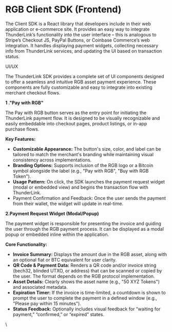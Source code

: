 # RGB Client SDK (Frontend)

The Client SDK is a React library that developers include in their web application or e-commerce site. It provides an easy way to integrate ThunderLink’s functionality into the user interface – this is analogous to Stripe’s Checkout JS, PayPal Buttons, or Coinbase Commerce’s web integration. It handles displaying payment widgets, collecting necessary info from ThunderLink services, and updating the UI based on transaction status.

UI/UX &#x20;

The ThunderLink SDK provides a complete set of UI components designed to offer a seamless and intuitive RGB asset payment experience. These components are fully customizable and easy to integrate into existing merchant checkout flows.

**1 ."Pay with RGB"**&#x20;

The Pay with RGB button serves as the entry point for initiating the ThunderLink payment flow. It is designed to be visually recognizable and easily embeddable into checkout pages, product listings, or in-app purchase flows.

**Key Features:**

* **Customizable Appearance:** The button's size, color, and label can be tailored to match the merchant's branding while maintaining visual consistency across implementations.
* **Branding Options:** Supports inclusion of the RGB logo or a Bitcoin symbol alongside the label (e.g., "Pay with RGB", "Buy with RGB Token").
* **Usage Pattern:** On click, the SDK launches the payment request widget (modal or embedded view) and begins the transaction flow with ThunderLink.
* Payment Confirmation and Feedback: Once the user sends the payment from their wallet, the widget will update in real-time.

**2.Payment Request Widget (Modal/Popup)**

The payment widget is responsible for presenting the invoice and guiding the user through the RGB payment process. It can be displayed as a modal popup or embedded inline within the application.

**Core Functionality:**

* **Invoice Summary:** Displays the amount due in the RGB asset, along with an optional fiat or BTC equivalent for user clarity.
* **QR Code & Payment Data:** Renders a QR code and/or invoice string (bech32, blinded UTXO, or address) that can be scanned or copied by the user. The format depends on the RGB protocol implementation.
* **Asset Details:** Clearly shows the asset name (e.g., "50 XYZ Tokens") and associated metadata.
* **Expiration Timer:** If the invoice is time-limited, a countdown is shown to prompt the user to complete the payment in a defined window (e.g., "Please pay within 15 minutes").
* **Status Feedback:** Optionally includes visual feedback for “waiting for payment,” “confirmed,” or “expired” states.

\
